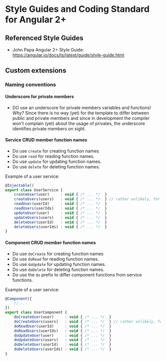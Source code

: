 Style Guides and Coding Standard for Angular 2+
===============================================


Referenced Style Guides
-----------------------

* John Papa Angular 2+ Style Guide:  
    https://angular.io/docs/ts/latest/guide/style-guide.html


Custom extensions
-----------------

### Naming conventions


#### Underscore for private members

* DO use an underscore for private members variables and functions!
  _Why?_ Since there is no way (yet) for the template to differ between
  public and private members and since in development the compiler
  won't complain (yet) about the usage of privates, the underscore
  identifies private members on sight.


#### Service CRUD member function names

* Do use `create` for creating function names
* Do use `read` for reading function names.
* Do use `update` for updating function names.
* Do use `delete` for deleting function names.

Example of a user service:
```javascript
@Injectable()
export class UserService {
    createUser(user)     : void { /* ... */  }
    createUsers(users)   : void { /* ... */  } // rather unlikely, for population
    readUser(userId)     : void { /* ... */  }
    readUsers(userIds)   : void { /* ... */  }
    updateUser(user)     : void { /* ... */  }
    updateUsers(users)   : void { /* ... */  }
    deleteUser(userId)   : void { /* ... */  }
    deleteUsers(userIds) : void { /* ... */  }
}
```


#### Component CRUD member function names

* Do use `doCreate` for creating function names
* Do use `doRead` for reading function names.
* Do use `doUpdate` for updating function names.
* Do use `doDelete` for deleting function names.
* Do use the `do` prefix to differ component functions from
  service functions.

Example of a user service:
```javascript
@Component({
    // ...
})
export class UserComponent {
    doCreateUser(user)     : void { /* ... */  }
    doCreateUsers(users)   : void { /* ... */  } // rather unlikely, for population
    doReadUser(userId)     : void { /* ... */  }
    doReadUsers(userIds)   : void { /* ... */  }
    doUpdateUser(user)     : void { /* ... */  }
    doUpdateUsers(users)   : void { /* ... */  }
    doDeleteUser(userId)   : void { /* ... */  }
    doDeleteUsers(userIds) : void { /* ... */  }
}
```
